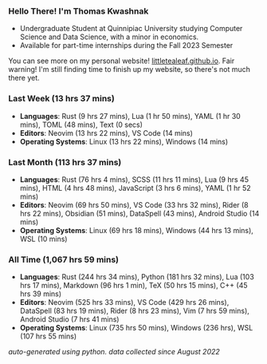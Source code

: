 
### Hello There! I'm Thomas Kwashnak

- Undergraduate Student at Quinnipiac University studying Computer Science and Data Science, with a minor in economics.
- Available for part-time internships during the Fall 2023 Semester

You can see more on my personal website! [littletealeaf.github.io](https://littletealeaf.github.io). Fair warning! I'm still finding time to finish up my website, so there's not much there yet.

### Last Week (13 hrs 37 mins)
- **Languages**: Rust (9 hrs 27 mins), Lua (1 hr 50 mins), YAML (1 hr 30 mins), TOML (48 mins), Text (0 secs)
- **Editors**: Neovim (13 hrs 22 mins), VS Code (14 mins)
- **Operating Systems**: Linux (13 hrs 22 mins), Windows (14 mins)
    
### Last Month (113 hrs 37 mins)
- **Languages**: Rust (76 hrs 4 mins), SCSS (11 hrs 11 mins), Lua (9 hrs 45 mins), HTML (4 hrs 48 mins), JavaScript (3 hrs 6 mins), YAML (1 hr 52 mins)
- **Editors**: Neovim (69 hrs 50 mins), VS Code (33 hrs 32 mins), Rider (8 hrs 22 mins), Obsidian (51 mins), DataSpell (43 mins), Android Studio (14 mins)
- **Operating Systems**: Linux (69 hrs 18 mins), Windows (44 hrs 13 mins), WSL (10 mins)
    
### All Time (1,067 hrs 59 mins)
- **Languages**: Rust (244 hrs 34 mins), Python (181 hrs 32 mins), Lua (103 hrs 17 mins), Markdown (96 hrs 1 min), TeX (50 hrs 15 mins), C++ (45 hrs 39 mins)
- **Editors**: Neovim (525 hrs 33 mins), VS Code (429 hrs 26 mins), DataSpell (83 hrs 19 mins), Rider (8 hrs 23 mins), Vim (7 hrs 59 mins), Android Studio (7 hrs 41 mins)
- **Operating Systems**: Linux (735 hrs 50 mins), Windows (236 hrs), WSL (107 hrs 55 mins)
    

*auto-generated using python. data collected since August 2022*
